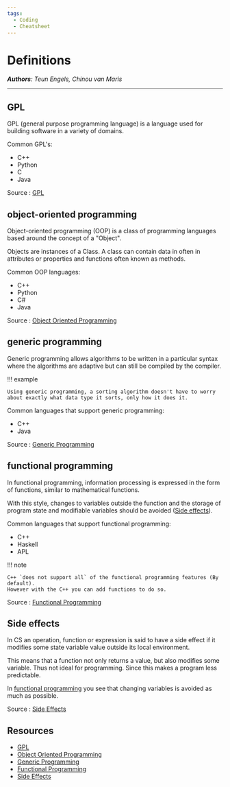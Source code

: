 ```yaml
---
tags:
  - Coding
  - Cheatsheet
---
```


# Definitions

_**Authors**: Teun Engels, Chinou van Maris_

---

## GPL

GPL (general purpose programming language) is a language used for building software in a variety of domains.

Common GPL's:

- C++
- Python
- C
- Java

Source : [GPL](https://en.wikipedia.org/wiki/General-purpose_programming_language)

## object-oriented programming

Object-oriented programming (OOP) is a class of programming languages based around the concept of a "Object".

Objects are instances of a Class. A class can contain data in often in attributes or properties and functions often known as methods.

Common OOP languages:

- C++
- Python
- C#
- Java

Source : [Object Oriented Programming](https://en.wikipedia.org/wiki/Object-oriented_programming)

## generic programming

Generic programming allows algorithms to be written in a particular syntax where the algorithms are adaptive but can still be compiled by the compiler.

!!! example

    Using generic programming, a sorting algorithm doesn't have to worry about exactly what data type it sorts, only how it does it.


Common languages that support generic programming:

- C++
- Java

Source : [Generic Programming](https://en.wikipedia.org/wiki/Generic_programming)

## functional programming

In functional programming, information processing is expressed in the form of functions, similar to mathematical functions.

With this style, changes to variables outside the function and the storage of program state and modifiable variables should be avoided ([Side effects](#side-effects)).

Common languages that support functional programming:

- C++
- Haskell
- APL

!!! note

    C++ `does not support all` of the functional programming features (By default).
    However with the C++ you can add functions to do so.

Source : [Functional Programming](https://en.wikipedia.org/wiki/Functional_programming)

## Side effects

In CS an operation, function or expression is said to have a side effect if it modifies some state variable value outside its local environment.

This means that a function not only returns a value, but also modifies some variable. Thus not ideal for programming. Since this makes a program less predictable.

In [functional programming](#functional-programming) you see that changing variables is avoided as much as possible.

Source : [Side Effects](https://en.wikipedia.org/wiki/Side_effect_(computer_science))

## Resources

- [GPL](https://en.wikipedia.org/wiki/General-purpose_programming_language)
- [Object Oriented Programming](https://en.wikipedia.org/wiki/Object-oriented_programming)
- [Generic Programming](https://en.wikipedia.org/wiki/Generic_programming)
- [Functional Programming](https://en.wikipedia.org/wiki/Functional_programming)
- [Side Effects](https://en.wikipedia.org/wiki/Side_effect_(computer_science))
